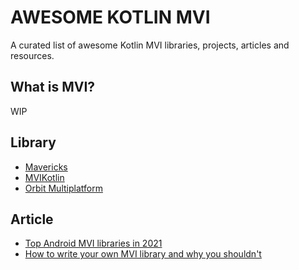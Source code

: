 # AWESOME KOTLIN MVI


A curated list of awesome Kotlin MVI libraries, projects, articles and resources.

## What is MVI?

WIP

## Library

- [Mavericks](https://github.com/airbnb/mavericks)
- [MVIKotlin](https://github.com/badoo/MVIKotlin)
- [Orbit Multiplatform](https://github.com/orbit-mvi/orbit-mvi)

## Article

- [Top Android MVI libraries in 2021
](https://appmattus.medium.com/top-android-mvi-libraries-in-2021-de1afe890f27)
- [How to write your own MVI library and why you shouldn't](https://www.youtube.com/watch?v=E6obYmkkdko)
